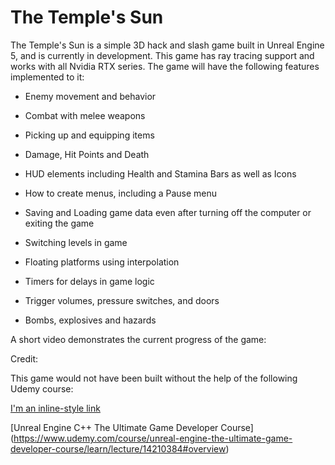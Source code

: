 # The Temple's Sun

The Temple's Sun is a simple 3D hack and slash game built in Unreal Engine 5, and is currently in development. This game has ray tracing support and works with all Nvidia RTX series. The game will have the following features implemented to it: 

* Enemy movement and behavior

* Combat with melee weapons

* Picking up and equipping items

* Damage, Hit Points and Death

* HUD elements including Health and Stamina Bars as well as Icons

* How to create menus, including a Pause menu

* Saving and Loading game data even after turning off the computer or exiting the game

* Switching levels in game

* Floating platforms using interpolation

* Timers for delays in game logic

* Trigger volumes, pressure switches, and doors

* Bombs, explosives and hazards

A short video demonstrates the current progress of the game: 



Credit: 

This game would not have been built without the help of the following Udemy course: 

[I'm an inline-style link](https://www.google.com)


[Unreal Engine C++ The Ultimate Game Developer Course] (https://www.udemy.com/course/unreal-engine-the-ultimate-game-developer-course/learn/lecture/14210384#overview)


